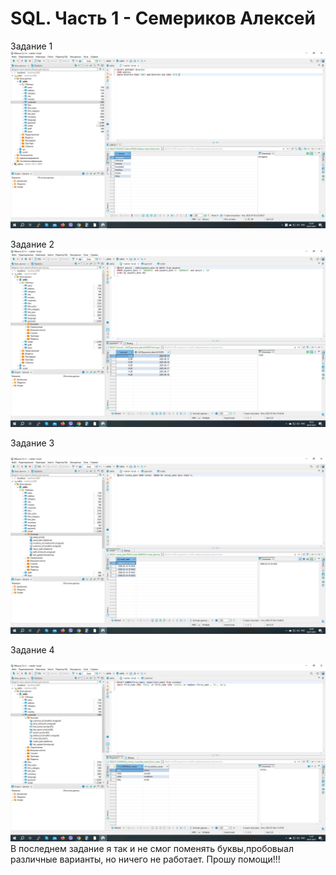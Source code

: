 # SQL. Часть 1 - Семериков Алексей
Задание 1
![](https://github.com/olimp85/SQL-1/blob/main/distinc.jpg)

Задание 2
![](https://github.com/olimp85/SQL-1/blob/main/payment.jpg)

Задание 3

![](https://github.com/olimp85/SQL-1/blob/main/rental.jpg)

Задание 4

![](https://github.com/olimp85/SQL-1/blob/main/xren'.jpg)
В последнем задание я так и не смог поменять буквы,пробовыал различные варианты,
но ничего не работает. Прошу помощи!!!
